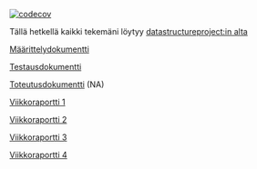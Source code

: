 [![codecov](https://codecov.io/gh/ArtKoski/chessBot/branch/master/graph/badge.svg?token=7OF4D55JQ9)](https://codecov.io/gh/ArtKoski/chessBot)


Tällä hetkellä kaikki tekemäni löytyy [datastructureproject:in alta](https://github.com/ArtKoski/chessBot/tree/master/src/main/java/datastructureproject)

[Määrittelydokumentti](https://github.com/ArtKoski/chessBot/tree/master/documentation/tekoäly/Määrittelydokumentti.md)

[Testausdokumentti](https://github.com/ArtKoski/chessBot/blob/master/documentation/teko%C3%A4ly/testausdokumentti.md)  

[Toteutusdokumentti](https://github.com/ArtKoski/chessBot/blob/master/documentation/teko%C3%A4ly/Toteutusdokumenttii.md) (NA) 


[Viikkoraportti 1](https://github.com/ArtKoski/chessBot/tree/master/documentation/tekoäly/viikkoraportti1.md)  
  
[Viikkoraportti 2](https://github.com/ArtKoski/chessBot/blob/master/documentation/tekoäly/viikkoraportti2.md)  

[Viikkoraportti 3](https://github.com/ArtKoski/chessBot/blob/master/documentation/tekoäly/viikkoraportti3.md)  

[Viikkoraportti 4](https://github.com/ArtKoski/chessBot/blob/master/documentation/tekoäly/viikkoraportti4.md)



